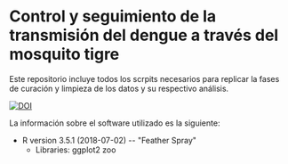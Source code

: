 # Control y seguimiento de la transmisión del dengue a través del mosquito tigre
Este repositorio incluye todos los scrpits necesarios para replicar la fases de curación y limpieza de los datos y su respectivo análisis.

[![DOI](https://zenodo.org/badge/DOI/10.5281/zenodo.2545887.svg)](https://doi.org/10.5281/zenodo.2545887)

La información sobre el software utilizado es la siguiente:
- R version 3.5.1 (2018-07-02) -- "Feather Spray"
	- Libraries:
		ggplot2
		zoo

